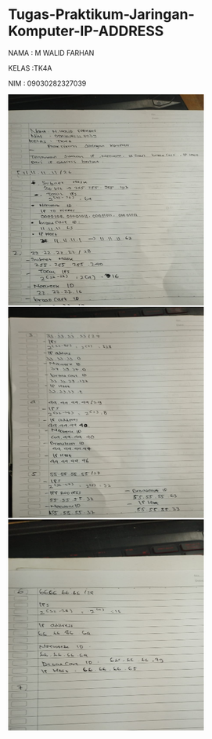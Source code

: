 # Tugas-Praktikum-Jaringan-Komputer-IP-ADDRESS

NAMA : M WALID FARHAN

KELAS :TK4A

NIM : 09030282327039

<img src="1-3.jpeg" width=400 height=430>

<img src="3-5.jpeg" width=400 height=430>

<img src="6.jpeg" width=400 height=430>

